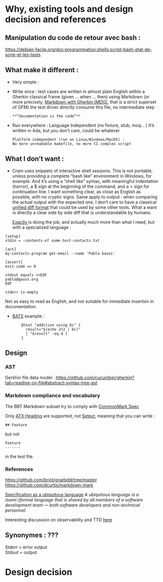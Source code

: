 # Why, existing tools and design decision and references

## Manipulation du code de retour avec bash :
https://debian-facile.org/doc:programmation:shells:script-bash-etat-de-sorie-et-les-tests

## What make it different :

  - Very simple : 

  - Write once :
        test cases are written in almost plain English
        within a Gherkin classical frame (given … when … then)
        using Markdown (or more precisely, [Markdown with Gherkin (MDG)]( https://github.com/cucumber/gherkin/blob/main/MARKDOWN_WITH_GHERKIN.md), that is a strict superset of GFM)
        the test driver directly consume this file, no intermediate step

        **“documentation is the code“**

  - Run everywhere :
        Language Independent (no fixture, stub, moq… )
        It’s written in Ada, but you don’t care, could be whatever

        Platform independent (run on Linux/Windows/MacOS) :
        No more unreadable makefile, no more CI complex script

## What I don’t want :

  - Cram uses snippets of interactive shell sessions. This is not portable, unless providing a complete “bash like” environment in Windows, for example.
    And it’s using a “shell like” syntax, with meaningful indentation (horror), a $ sign at the beginning of the command, and a > sign for continuation line.
    I want something clear, as close as English as possible, with no cryptic signs.
    Same apply to output : when comparing the actual output with the expected one, I don’t care to have a classical [unified diff format](https://en.wikipedia.org/wiki/Diff#Unified_format) that could be used by some other tools.
    What a want is directly a clear side by side diff that is understandable by humans.

    [Exactly ]( https://github.com/emilkarlen/exactly/tree/master) is doing the job, and actually much more than what I need, but with a specialized language :

```
[setup]
stdin = -contents-of some-test-contacts.txt

[act]
my-contacts-program get-email --name 'Pablo Gauss'

[assert]
exit-code == 0

stdout equals <<EOF
pablo@gauss.org
EOF

stderr is-empty

```
Not as easy to read as English, and not suitable for immediate insertion in documentation.

- [BATS]( https://github.com/bats-core/bats-core) example :

          @test "addition using bc" {
            result="$(echo 2+2 | bc)"
            [ "$result" -eq 4 ]
          }



## Design

### AST

Gerkhin file data model :  https://github.com/cucumber/gherkin?tab=readme-ov-file#abstract-syntax-tree-ast

### Markdown compliance and vocabulary
The BBT Markdown subset try to comply with [CommonMark Spec](https://spec.commonmark.org/)

Only [ATX Heading](https://spec.commonmark.org/0.31.2/#atx-headings) are supported, not [Setext](https://spec.commonmark.org/0.31.2/#setext-headings), meaning that you can write :
```
## Feature
```
but not
```
Feature
-------
```
in the test file.

### References
https://github.com/briot/gnatbdd/tree/master
https://github.com/dcurtis/markdown-mark


[Specification as a ubiquitous language](https://en.wikipedia.org/wiki/Behavior-driven_development#Specification_as_a_ubiquitous_language)
*A ubiquitous language is a (semi-)formal language that is shared by all members of a software development team — both software developers and non-technical personnel.*

Interesting discussion on observability and TTD [here](https://www.youtube.com/watch?v=prLRI3VEVq4&t=2190s)


## Synonymes : ???

  Stderr = error output  
  Stdout = output

# Design decision
